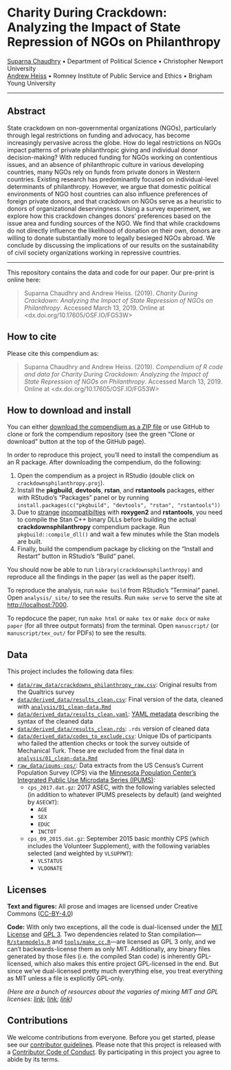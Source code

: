 
<!-- README.md is generated from README.Rmd. Please edit that file -->

# Charity During Crackdown: Analyzing the Impact of State Repression of NGOs on Philanthropy

[Suparna Chaudhry](http://www.suparnachaudhry.com/) • Department of
Political Science • Christopher Newport University  
[Andrew Heiss](https://www.andrewheiss.com/) • Romney Institute of
Public Service and Ethics • Brigham Young University

-----

## Abstract

State crackdown on non-governmental organizations (NGOs), particularly
through legal restrictions on funding and advocacy, has become
increasingly pervasive across the globe. How do legal restrictions on
NGOs impact patterns of private philanthropic giving and individual
donor decision-making? With reduced funding for NGOs working on
contentious issues, and an absence of philanthropic culture in various
developing countries, many NGOs rely on funds from private donors in
Western countries. Existing research has predominantly focused on
individual-level determinants of philanthropy. However, we argue that
domestic political environments of NGO host countries can also influence
preferences of foreign private donors, and that crackdown on NGOs serve
as a heuristic to donors of organizational deservingness. Using a survey
experiment, we explore how this crackdown changes donors’ preferences
based on the issue area and funding sources of the NGO. We find that
while crackdowns do not directly influence the likelihood of donation on
their own, donors are willing to donate substantially more to legally
besieged NGOs abroad. We conclude by discussing the implications of our
results on the sustainability of civil society organizations working in
repressive countries.

-----

This repository contains the data and code for our paper. Our pre-print
is online here:

> Suparna Chaudhry and Andrew Heiss. (2019). *Charity During Crackdown:
> Analyzing the Impact of State Repression of NGOs on Philanthropy*.
> Accessed March 13, 2019. Online at
> \<dx.doi.org/10.17605/OSF.IO/FG53W\>

## How to cite

Please cite this compendium as:

> Suparna Chaudhry and Andrew Heiss. (2019). *Compendium of R code and
> data for Charity During Crackdown: Analyzing the Impact of State
> Repression of NGOs on Philanthropy*. Accessed March 13, 2019. Online
> at \<dx.doi.org/10.17605/OSF.IO/FG53W\>

## How to download and install

You can either [download the compendium as a ZIP
file](/archive/master.zip) or use GitHub to clone or fork the compendium
repository (see the green “Clone or download” button at the top of the
GitHub page).

In order to reproduce this project, you’ll need to install the
compendium as an R package. After downloading the compendium, do the
following:

1.  Open the compendium as a project in RStudio (double click on
    `crackdownsphilanthropy.proj`).
2.  Install the **pkgbuild**, **devtools**, **rstan**, and
    **rstantools** packages, either with RStudio’s “Packages” panel or
    by running `install.packages(c("pkgbuild", "devtools", "rstan",
    "rstantools"))`
3.  Due to [strange](https://github.com/stan-dev/rstantools/issues/52)
    [incompatibilties](https://github.com/klutometis/roxygen/issues/822#issuecomment-441425591)
    with **roxygen2** and **rstantools**, you need to compile the Stan
    C++ binary DLLs before building the actual
    **crackdownsphilanthropy** compendium package. Run
    `pkgbuild::compile_dll()` and wait a few minutes while the Stan
    models are built.
4.  Finally, build the compendium package by clicking on the “Install
    and Restart” button in RStudio’s “Build” panel.

You should now be able to run `library(crackdownsphilanthropy)` and
reproduce all the findings in the paper (as well as the paper itself).

To reproduce the analysis, run `make build` from RStudio’s “Terminal”
panel. Open `analysis/_site/` to see the results. Run `make serve` to
serve the site at <http://localhost:7000>.

To repdocuce the paper, run `make html` or `make tex` or `make docx` or
`make paper` (for all three output formats) from the terminal. Open
`manuscript/` (or `manuscript/tex_out/` for PDFs) to see the results.

## Data

This project includes the following data
    files:

  - [`data/raw_data/crackdowns_philanthropy_raw.csv`](data/raw_data/crackdowns_philanthropy_raw.csv):
    Original results from the Qualtrics
    survey
  - [`data/derived_data/results_clean.csv`](data/derived_data/results_clean.csv):
    Final version of the data, cleaned with
    [`analysis/01_clean-data.Rmd`](analysis/01_clean-data.Rmd)
  - [`data/derived_data/results_clean.yaml`](data/derived_data/results_clean.yaml):
    [YAML metadata](https://csvy.org/) describing the syntax of the
    cleaned
    data
  - [`data/derived_data/results_clean.rds`](data/derived_data/results_clean.rds):
    `.rds` version of cleaned
    data
  - [`data/derived_data/codes_to_exclude.csv`](data/derived_data/codes_to_exclude.csv):
    Unique IDs of participants who failed the attention checks or took
    the survey outside of Mechanical Turk. These are excluded from the
    final data in
    [`analysis/01_clean-data.Rmd`](analysis/01_clean-data.Rmd)
  - [`raw_data/ipums-cps/`](raw_data/ipums-cps/): Data extracts from the
    US Census’s Current Population Survey (CPS) via the [Minnesota
    Population Center’s Integrated Public Use Microdata Series
    (IPUMS)](https://cps.ipums.org/cps/):
      - `cps_2017.dat.gz`: 2017 ASEC, with the following variables
        selected (in addition to whatever IPUMS preselects by default)
        (and weighted by `ASECWT`):
          - `AGE`
          - `SEX`
          - `EDUC`
          - `INCTOT`
      - `cps_09_2015.dat.gz`: September 2015 basic monthly CPS (which
        includes the Volunteer Supplement), with the following variables
        selected (and weighted by `VLSUPPWT`):
          - `VLSTATUS`
          - `VLDONATE`

## Licenses

**Text and figures:** All prose and images are licensed under Creative
Commons ([CC-BY-4.0](http://creativecommons.org/licenses/by/4.0/))

**Code:** With only two exceptions, all the code is dual-licensed under
the [MIT License](LICENSE.md) and
[GPL 3](https://www.gnu.org/licenses/gpl-3.0.en.html). Two dependencies
related to Stan compilation—[`R/stanmodels.R`](R/stanmodels.R) and
[`tools/make_cc.R`](tools/make_cc.R)—are licensed as GPL 3 only, and we
can’t backwards-license them as only MIT. Additionally, any binary files
generated by those files (i.e. the compiled Stan code) is inherently
GPL-licensed, which also makes this entire project GPL-licensed in the
end. But since we’ve dual-licensed pretty much everything else, you
treat everything as MIT unless a file is explicitly GPL-only.

*(Here are a bunch of resources about the vagaries of mixing MIT and GPL
licenses: [link](https://github.com/ropensci/unconf17/issues/32);
[link](https://github.com/stan-dev/rstantools/issues/17);
[link](https://opensource.stackexchange.com/questions/1640/if-im-using-a-gpl-3-library-in-my-project-can-i-license-my-project-under-mit-l))*

## Contributions

We welcome contributions from everyone. Before you get started, please
see our [contributor guidelines](CONTRIBUTING.md). Please note that this
project is released with a [Contributor Code of Conduct](CONDUCT.md). By
participating in this project you agree to abide by its terms.
